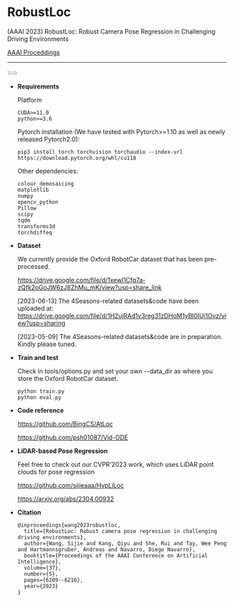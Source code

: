 # RobustLoc

(AAAI 2023) RobustLoc: Robust Camera Pose Regression in Challenging Driving Environments

[AAAI Proceddings](https://ojs.aaai.org/index.php/AAAI/article/view/25765/25537)

** **

:boom::boom:

- **Requirements**

  Platform

  ```
  CUDA>=11.0
  python>=3.6
  ```

  Pytorch installation (We have tested with Pytorch>=1.10 as well as newly released Pytorch2.0):

  ```
  pip3 install torch torchvision torchaudio --index-url https://download.pytorch.org/whl/cu118
  ```

  Other dependencies:

  ```
  colour_demosaicing
  matplotlib
  numpy
  opencv_python
  Pillow
  scipy
  tqdm
  transforms3d
  torchdiffeq
  ```

- **Dataset**

  We currently provide the Oxford RobotCar dataset that has been pre-processed. 

  https://drive.google.com/file/d/1xewI1Cfq7a-zQfk2oGoJW6zJ8ZhMu_mK/view?usp=share_link
  
  [2023-06-13] The 4Seasons-related datasets&code have been uploaded at: https://drive.google.com/file/d/1H2ujRAd1v3reg31zDHoM1yBI0IUi1Ovz/view?usp=sharing

  [2023-05-09] The 4Seasons-related datasets&code are in preparation. Kindly please tuned.
  

- **Train and test**

  Check in tools/options.py and set your own --data_dir as where you store the Oxford RobotCar dataset.

  ```
  python train.py
  python eval.py
  ```

- **Code reference**

  https://github.com/BingCS/AtLoc

  https://github.com/psh01087/Vid-ODE

- **LiDAR-based Pose Regression**

  Feel free to check out our  CVPR'2023 work, which uses LiDAR point clouds for pose regression

  https://github.com/sijieaaa/HypLiLoc

  https://arxiv.org/abs/2304.00932

- **Citation**

  ```
  @inproceedings{wang2023robustloc,
    title={RobustLoc: Robust camera pose regression in challenging driving environments},
    author={Wang, Sijie and Kang, Qiyu and She, Rui and Tay, Wee Peng and Hartmannsgruber, Andreas and Navarro, Diego Navarro},
    booktitle={Proceedings of the AAAI Conference on Artificial Intelligence},
    volume={37},
    number={5},
    pages={6209--6216},
    year={2023}
  }
  ```
